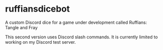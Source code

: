 # ruffiansdicebot

A custom Discord dice for a game under development called Ruffians: Tangle and Fray

This second version uses Discord slash commands. It is currently limited to working on my Discord test server.
